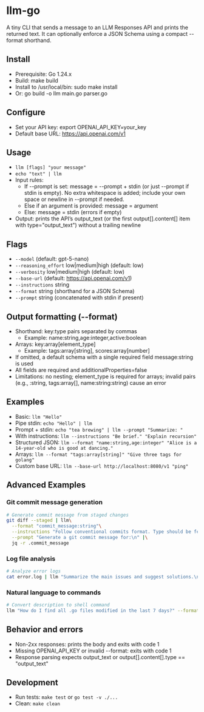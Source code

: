 # llm-go

A tiny CLI that sends a message to an LLM Responses API and prints the returned text. It can optionally enforce a JSON Schema using a compact --format shorthand.

## Install
- Prerequisite: Go 1.24.x
- Build: make build
- Install to /usr/local/bin: sudo make install
- Or: go build -o llm main.go parser.go

## Configure
- Set your API key: export OPENAI_API_KEY=your_key
- Default base URL: https://api.openai.com/v1

## Usage
- `llm [flags] "your message"`
- `echo "text" | llm`
- Input rules:
  - If --prompt is set: message = --prompt + stdin (or just --prompt if stdin is empty). No extra whitespace is added; include your own space or newline in --prompt if needed.
  - Else if an argument is provided: message = argument
  - Else: message = stdin (errors if empty)
- Output: prints the API’s output_text (or the first output[].content[] item with type="output_text") without a trailing newline

## Flags
- `--model` (default: gpt-5-nano)
- `--reasoning_effort` low|medium|high (default: low)
- `--verbosity` low|medium|high (default: low)
- `--base-url` (default: https://api.openai.com/v1)
- `--instructions` string
- `--format` string (shorthand for a JSON Schema)
- `--prompt` string (concatenated with stdin if present)

## Output formatting (--format)
- Shorthand: key:type pairs separated by commas
  - Example: name:string,age:integer,active:boolean
- Arrays: key:array[element_type]
  - Example: tags:array[string], scores:array[number]
- If omitted, a default schema with a single required field message:string is used
- All fields are required and additionalProperties=false
- Limitations: no nesting; element_type is required for arrays; invalid pairs (e.g., :string, tags:array[], name:string:string) cause an error

## Examples
- Basic: `llm "Hello"`
- Pipe stdin: `echo "Hello" | llm`
- Prompt + stdin: `echo "tea brewing" | llm --prompt "Summarize: "`
- With instructions: `llm --instructions "Be brief." "Explain recursion"`
- Structured JSON: `llm --format "name:string,age:integer" "Alice is a 14-year-old who is good at dancing."`
- Arrays: `llm --format "tags:array[string]" "Give three tags for golang"`
- Custom base URL: `llm --base-url http://localhost:8080/v1 "ping"`

## Advanced Examples

### Git commit message generation
```bash
# Generate commit message from staged changes
git diff --staged | llm\
  --format "commit_message:string"\
  --instructions "Follow conventional commits format. Type should be feat/fix/docs/style/refactor/test/chore."\
  --prompt "Generate a git commit message for:\n" |\
  jq -r .commit_message
```

### Log file analysis
```bash
# Analyze error logs
cat error.log | llm "Summarize the main issues and suggest solutions.\n" --format "issues:array[string],suggest_solutions:array[string]"
```

### Natural language to commands
```bash
# Convert description to shell command
llm "How do I find all .go files modified in the last 7 days?" --format "command:string,explanation:string"
```

## Behavior and errors
- Non-2xx responses: prints the body and exits with code 1
- Missing OPENAI_API_KEY or invalid --format: exits with code 1
- Response parsing expects output_text or output[].content[].type == "output_text"

## Development
- Run tests: `make test` or `go test -v ./...`
- Clean: `make clean`
